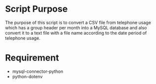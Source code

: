 # Script Purpose
The purpose of this script is to convert a CSV file from telephone usage which has a group header per month into a MySQL database and also convert it to a text file with a file name according to the date period of telephone usage.

# Requirement
- mysql-connector-python
- python-dotenv
